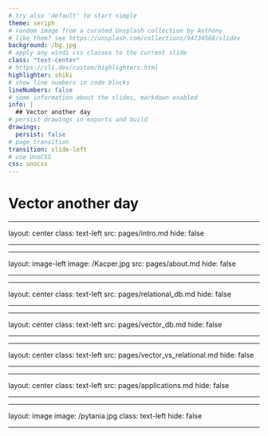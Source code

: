 ```yaml
---
# try also 'default' to start simple
theme: seriph
# random image from a curated Unsplash collection by Anthony
# like them? see https://unsplash.com/collections/94734566/slidev
background: /bg.jpg
# apply any windi css classes to the current slide
class: "text-center"
# https://sli.dev/custom/highlighters.html
highlighter: shiki
# show line numbers in code blocks
lineNumbers: false
# some information about the slides, markdown enabled
info: |
  ## Vector another day
# persist drawings in exports and build
drawings:
  persist: false
# page transition
transition: slide-left
# use UnoCSS
css: unocss
---
```


# Vector another day

<!--
The last comment block of each slide will be treated as slide notes. It will be visible and editable in Presenter Mode along with the slide. [Read more in the docs](https://sli.dev/guide/syntax.html#notes)
-->

---
layout: center
class: text-left
src: pages/intro.md
hide: false

---

---
layout: image-left
image: /Kacper.jpg
src: pages/about.md
hide: false

---


---
layout: center
class: text-left
src: pages/relational_db.md
hide: false

---


---
layout: center
class: text-left
src: pages/vector_db.md
hide: false

---

---
layout: center
class: text-left
src: pages/vector_vs_relational.md
hide: false

---
---
layout: center
class: text-left
src: pages/applications.md
hide: false

---

---
layout: image
image: /pytania.jpg
class: text-left
hide: false

---